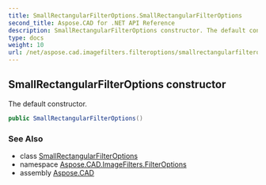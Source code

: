 ```yaml
---
title: SmallRectangularFilterOptions.SmallRectangularFilterOptions
second_title: Aspose.CAD for .NET API Reference
description: SmallRectangularFilterOptions constructor. The default constructor
type: docs
weight: 10
url: /net/aspose.cad.imagefilters.filteroptions/smallrectangularfilteroptions/smallrectangularfilteroptions/
---
```

## SmallRectangularFilterOptions constructor

The default constructor.

```csharp
public SmallRectangularFilterOptions()
```

### See Also

* class [SmallRectangularFilterOptions](../)
* namespace [Aspose.CAD.ImageFilters.FilterOptions](../../smallrectangularfilteroptions/)
* assembly [Aspose.CAD](../../../)


